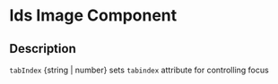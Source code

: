 # Ids Image Component

## Description

`tabIndex` {string | number} sets `tabindex` attribute for controlling focus
